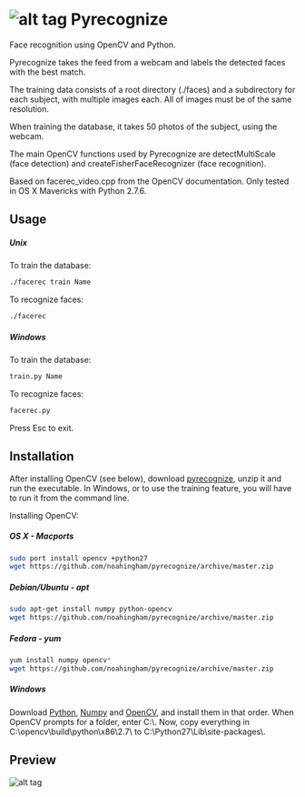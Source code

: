 ![alt tag](http://wiki.winehq.org/wiki/winehq/img/PythonPowered.png)    Pyrecognize 
===========

Face recognition using OpenCV and Python.

Pyrecognize takes the feed from a webcam and labels the detected faces with the best match.

The training data consists of a root directory (./faces) and a subdirectory for each subject, with multiple images each. All of images must be of the same resolution.

When training the database, it takes 50 photos of the subject, using the webcam.

The main OpenCV functions used by Pyrecognize are detectMultiScale (face detection) and createFisherFaceRecognizer (face recognition).

Based on facerec_video.cpp from the OpenCV documentation. Only tested in OS X Mavericks with Python 2.7.6.

Usage
-----

##### Unix
To train the database:
```bash
./facerec train Name
```
To recognize faces:
```bash
./facerec
```
##### Windows
To train the database:
```bash
train.py Name
```
To recognize faces:
```bash
facerec.py
```

Press Esc to exit.

Installation
------------

After installing OpenCV (see below), download [pyrecognize](https://github.com/noahingham/pyrecognize/archive/master.zip), unzip it and run the executable. In Windows, or to use the training feature, you will have to run it from the command line.

Installing OpenCV:

##### OS X - Macports
```bash
sudo port install opencv +python27
wget https://github.com/noahingham/pyrecognize/archive/master.zip
```

##### Debian/Ubuntu - apt
```bash
sudo apt-get install numpy python-opencv
wget https://github.com/noahingham/pyrecognize/archive/master.zip
```

##### Fedora - yum
```bash
yum install numpy opencv*
wget https://github.com/noahingham/pyrecognize/archive/master.zip
```

##### Windows
Download [Python](http://python.org/ftp/python/2.7.3/python-2.7.3.msi), [Numpy](http://sourceforge.net/projects/numpy/files/NumPy/1.6.1/numpy-1.6.1-win32-superpack-python2.7.exe/download)
and [OpenCV](http://sourceforge.net/projects/opencvlibrary/files/opencv-win/2.4.1/OpenCV-2.4.1.exe/download), and install them in that order. When OpenCV prompts for a folder, enter C:\\.
Now, copy everything in C:\opencv\build\python\x86\2.7\ to C:\Python27\Lib\site-packages\\.



Preview
------------

![alt tag](http://i.imgur.com/l3l9ie0.png)

